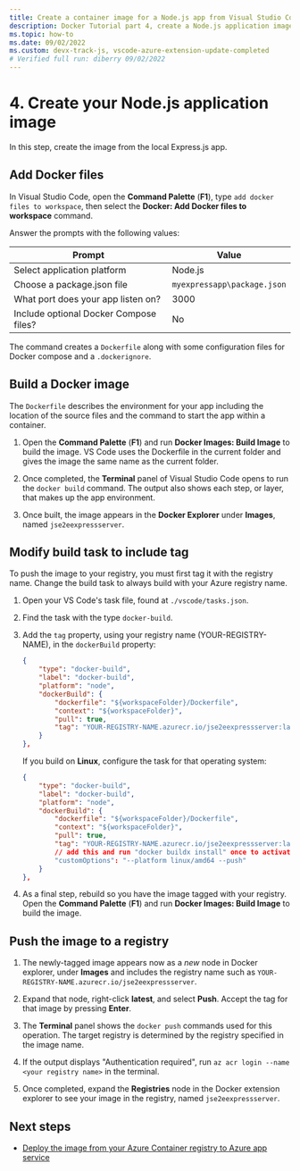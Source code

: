 ```yaml
---
title: Create a container image for a Node.js app from Visual Studio Code
description: Docker Tutorial part 4, create a Node.js application image
ms.topic: how-to
ms.date: 09/02/2022
ms.custom: devx-track-js, vscode-azure-extension-update-completed 
# Verified full run: diberry 09/02/2022
---
```


# 4. Create your Node.js application image

In this step, create the image from the local Express.js app. 

## Add Docker files

In Visual Studio Code, open the **Command Palette** (**F1**), type `add docker files to workspace`, then select the **Docker: Add Docker files to workspace** command.

Answer the prompts with the following values:

|Prompt|Value|
|--|--|
|Select application platform|Node.js|
|Choose a package.json file|`myexpressapp\package.json`|
|What port does your app listen on?|3000|
|Include optional Docker Compose files?|No|

The command creates a `Dockerfile` along with some configuration files for Docker compose and a `.dockerignore`.

## Build a Docker image

The `Dockerfile` describes the environment for your app including the location of the source files and the command to start the app within a container.

1. Open the **Command Palette** (**F1**) and run **Docker Images: Build Image** to build the image. VS Code uses the Dockerfile in the current folder and gives the image the same name as the current folder.

1. Once completed, the **Terminal** panel of Visual Studio Code opens to run the `docker build` command. The output also shows each step, or layer, that makes up the app environment.

1. Once built, the image appears in the **Docker Explorer** under **Images**, named `jse2eexpressserver`.
   

## Modify build task to include tag

To push the image to your registry, you must first tag it with the registry name. Change the build task to always build with your Azure registry name.

1. Open your VS Code's task file, found at `./vscode/tasks.json`.
1. Find the task with the type `docker-build`. 
1. Add the `tag` property, using your registry name (YOUR-REGISTRY-NAME), in the `dockerBuild` property:

    ```json
    {
        "type": "docker-build",
        "label": "docker-build",
        "platform": "node",
        "dockerBuild": {
            "dockerfile": "${workspaceFolder}/Dockerfile",
            "context": "${workspaceFolder}",
            "pull": true,
            "tag": "YOUR-REGISTRY-NAME.azurecr.io/jse2eexpressserver:latest"
        }
    },
    ```

    If you build on **Linux**, configure the task for that operating system:

    ```json
    {
        "type": "docker-build",
        "label": "docker-build",
        "platform": "node",
        "dockerBuild": {
            "dockerfile": "${workspaceFolder}/Dockerfile",
            "context": "${workspaceFolder}",
            "pull": true,
            "tag": "YOUR-REGISTRY-NAME.azurecr.io/jse2eexpressserver:latest"
            // add this and run "docker buildx install" once to activate buildKit alias (buildx)
            "customOptions": "--platform linux/amd64 --push"
        }
    },
    ```

1. As a final step, rebuild so you have the image tagged with your registry. Open the **Command Palette** (**F1**) and run **Docker Images: Build Image** to build the image. 

## Push the image to a registry

1. The newly-tagged image appears now as a _new_ node in Docker explorer, under **Images** and includes the registry name such as `YOUR-REGISTRY-NAME.azurecr.io/jse2eexpressserver`.
1. Expand that node, right-click **latest**, and select **Push**. Accept the tag for that image by pressing **Enter**.

1. The **Terminal** panel shows the `docker push` commands used for this operation. The target registry is determined by the registry specified in the image name. 

1. If the output displays "Authentication required", run `az acr login --name <your registry name>` in the terminal.

1. Once completed, expand the **Registries** node in the Docker extension explorer to see your image in the registry, named `jse2eexpressserver`.

## Next steps

* [Deploy the image from your Azure Container registry to Azure app service](tutorial-vscode-docker-node-05.md)
